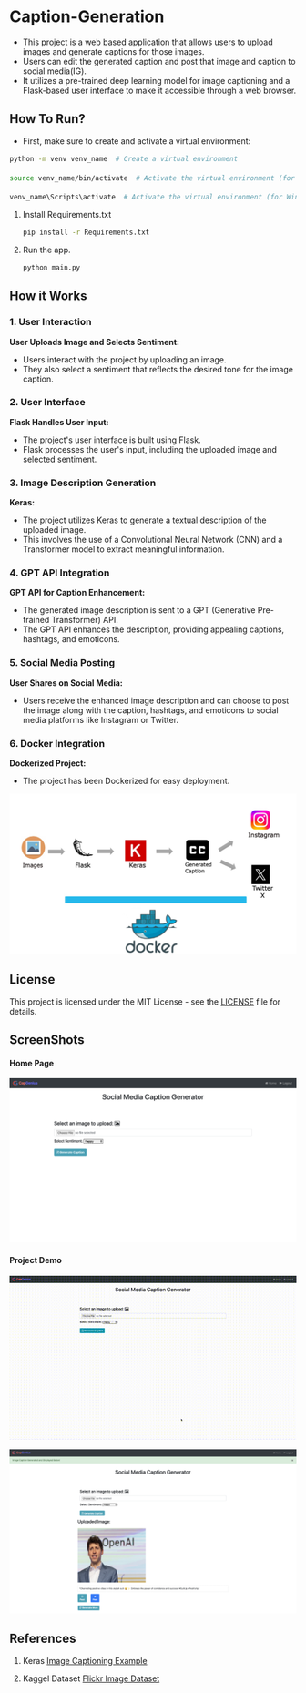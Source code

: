 # Caption-Generation
- This project is a web based application that allows users to upload images and generate captions for those images. 
- Users can edit the generated caption and post that image and caption to social media(IG).
- It utilizes a pre-trained deep learning model for image captioning and a Flask-based user interface to make it accessible through a web browser.

## How To Run?

- First, make sure to create and activate a virtual environment:

```bash
python -m venv venv_name  # Create a virtual environment

source venv_name/bin/activate  # Activate the virtual environment (for macOS/Linux)
      
venv_name\Scripts\activate  # Activate the virtual environment (for Windows) 
```
1. Install Requirements.txt

    ```bash 
    pip install -r Requirements.txt
    ```

2. Run the app.

      ```bash
      python main.py
      ```

## How it Works

### 1. User Interaction

 **User Uploads Image and Selects Sentiment:**
   - Users interact with the project by uploading an image.
   - They also select a sentiment that reflects the desired tone for the image caption.

### 2. User Interface

 **Flask Handles User Input:**
   - The project's user interface is built using Flask.
   - Flask processes the user's input, including the uploaded image and selected sentiment.

### 3. Image Description Generation

 **Keras:**
   - The project utilizes Keras to generate a textual description of the uploaded image.
   - This involves the use of a Convolutional Neural Network (CNN) and a Transformer model to extract meaningful information.

### 4. GPT API Integration

 **GPT API for Caption Enhancement:**
   - The generated image description is sent to a GPT (Generative Pre-trained Transformer) API.
   - The GPT API enhances the description, providing appealing captions, hashtags, and emoticons.

### 5. Social Media Posting

 **User Shares on Social Media:**
   - Users receive the enhanced image description and can choose to post the image along with the caption, hashtags, and emoticons to social media platforms like Instagram or Twitter.

### 6. Docker Integration

 **Dockerized Project:**
   - The project has been Dockerized for easy deployment.

![Working](Working.jpeg)

## License

This project is licensed under the MIT License - see the [LICENSE](LICENSE) file for details.


## ScreenShots

#### Home Page
![Home Page](Homepage.PNG)

#### Project Demo
![Demo](Demo.gif)

![Demo1](Demo1.png)

## References

1. Keras [Image Captioning Example](https://keras.io/examples/vision/image_captioning/)

2. Kaggel Dataset [Flickr Image Dataset](https://www.kaggle.com/datasets/hsankesara/flickr-image-dataset)
